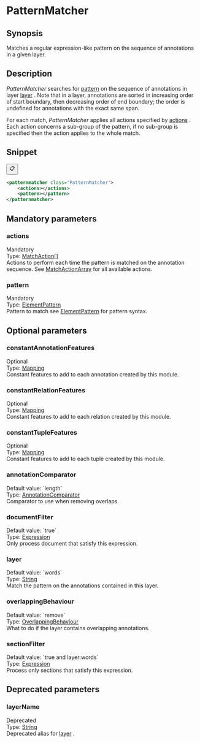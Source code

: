 <h1 class="module">PatternMatcher</h1>

## Synopsis

Matches a regular expression-like pattern on the sequence of annotations in a given layer.

## Description

 *PatternMatcher* searches for <a href="#pattern" class="param">pattern</a> on the sequence of annotations in layer <a href="#layer" class="param">layer</a> . Note that in a layer, annotations are sorted in increasing order of start boundary, then decreasing order of end boundary; the order is undefined for annotations with the exact same span.

For each match, *PatternMatcher* applies all actions specified by <a href="#actions" class="param">actions</a> . Each action concerns a sub-group of the pattern, if no sub-group is specified then the action applies to the whole match.

## Snippet



<button class="copy-code-button" title="Copy to clipboard" onclick="copy_code(this)">📋</button>
```xml
<patternmatcher class="PatternMatcher">
    <actions></actions>
    <pattern></pattern>
</patternmatcher>
```

## Mandatory parameters

<h3 id="actions" class="param">actions</h3>

<div class="param-level param-level-mandatory">Mandatory
</div>
<div class="param-type">Type: <a href="../converter/fr.inra.maiage.bibliome.alvisnlp.bibliomefactory.modules.pattern.action.MatchAction%5B%5D" class="converter">MatchAction[]</a>
</div>
Actions to perform each time the pattern is matched on the annotation sequence. See <a href="../converter/MatchActionArray" class="converter">MatchActionArray</a> for all available actions.

<h3 id="pattern" class="param">pattern</h3>

<div class="param-level param-level-mandatory">Mandatory
</div>
<div class="param-type">Type: <a href="../converter/fr.inra.maiage.bibliome.alvisnlp.bibliomefactory.modules.pattern.ElementPattern" class="converter">ElementPattern</a>
</div>
Pattern to match see <a href="../converter/ElementPattern" class="converter">ElementPattern</a> for pattern syntax.

## Optional parameters

<h3 id="constantAnnotationFeatures" class="param">constantAnnotationFeatures</h3>

<div class="param-level param-level-optional">Optional
</div>
<div class="param-type">Type: <a href="../converter/fr.inra.maiage.bibliome.alvisnlp.core.module.types.Mapping" class="converter">Mapping</a>
</div>
Constant features to add to each annotation created by this module.

<h3 id="constantRelationFeatures" class="param">constantRelationFeatures</h3>

<div class="param-level param-level-optional">Optional
</div>
<div class="param-type">Type: <a href="../converter/fr.inra.maiage.bibliome.alvisnlp.core.module.types.Mapping" class="converter">Mapping</a>
</div>
Constant features to add to each relation created by this module.

<h3 id="constantTupleFeatures" class="param">constantTupleFeatures</h3>

<div class="param-level param-level-optional">Optional
</div>
<div class="param-type">Type: <a href="../converter/fr.inra.maiage.bibliome.alvisnlp.core.module.types.Mapping" class="converter">Mapping</a>
</div>
Constant features to add to each tuple created by this module.

<h3 id="annotationComparator" class="param">annotationComparator</h3>

<div class="param-level param-level-default-value">Default value: `length`
</div>
<div class="param-type">Type: <a href="../converter/fr.inra.maiage.bibliome.alvisnlp.core.corpus.AnnotationComparator" class="converter">AnnotationComparator</a>
</div>
Comparator to use when removing overlaps.

<h3 id="documentFilter" class="param">documentFilter</h3>

<div class="param-level param-level-default-value">Default value: `true`
</div>
<div class="param-type">Type: <a href="../converter/fr.inra.maiage.bibliome.alvisnlp.core.corpus.expressions.Expression" class="converter">Expression</a>
</div>
Only process document that satisfy this expression.

<h3 id="layer" class="param">layer</h3>

<div class="param-level param-level-default-value">Default value: `words`
</div>
<div class="param-type">Type: <a href="../converter/java.lang.String" class="converter">String</a>
</div>
Match the pattern on the annotations contained in this layer.

<h3 id="overlappingBehaviour" class="param">overlappingBehaviour</h3>

<div class="param-level param-level-default-value">Default value: `remove`
</div>
<div class="param-type">Type: <a href="../converter/fr.inra.maiage.bibliome.alvisnlp.bibliomefactory.modules.pattern.OverlappingBehaviour" class="converter">OverlappingBehaviour</a>
</div>
What to do if the layer contains overlapping annotations.

<h3 id="sectionFilter" class="param">sectionFilter</h3>

<div class="param-level param-level-default-value">Default value: `true and layer:words`
</div>
<div class="param-type">Type: <a href="../converter/fr.inra.maiage.bibliome.alvisnlp.core.corpus.expressions.Expression" class="converter">Expression</a>
</div>
Process only sections that satisfy this expression.

## Deprecated parameters

<h3 id="layerName" class="param">layerName</h3>

<div class="param-level param-level-deprecated">Deprecated
</div>
<div class="param-type">Type: <a href="../converter/java.lang.String" class="converter">String</a>
</div>
Deprecated alias for <a href="#layer" class="param">layer</a> .

